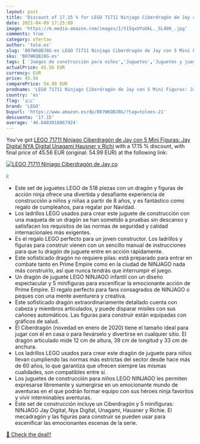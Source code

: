 ```yaml
---
layout: post
title: 'Discount of 17.15 % for LEGO 71711 Ninjago Ciberdragón de Jay co'
date: 2021-04-09 17:25:09
image: 'https://m.media-amazon.com/images/I/515qxUYoUkL._SL400_.jpg'
comments: true
category: ofertas
author: 'tole.es'
slug: 'B07W6QBJ8G-es LEGO 71711 Ninjago Ciberdragón de Jay con 5 Mini Figuras:...'
sku: 'B07W6QBJ8G-es'
tags: [ 'Juegos de construcción para niños','Juguetes','Juguetes y juegos','lego', ]
actualPrice: 45.56 EUR
currency: EUR
price: 45.56
comparePrice: 54.99 EUR
prodname: 'LEGO 71711 Ninjago Ciberdragón de Jay con 5 Mini Figuras: Jay Digital  NYA Digital  Unagami  Hausner y Richi'
country: 'es'
flag: '🇪🇸'
brand: 'LEGO'
buyurl: 'https://www.amazon.es/dp/B07W6QBJ8G/?tag=tolees-21'
descuento: '17.15'
average: '46.8483018867924'
---
```


You've got [LEGO 71711 Ninjago Ciberdragón de Jay con 5 Mini Figuras: Jay Digital  NYA Digital  Unagami  Hausner y Richi](https://www.amazon.es/dp/B07W6QBJ8G/?tag=tolees-21) with a  17.15 % discount, with final price of 45.56 EUR (original: 54.99 EUR) at the following link:

[![LEGO 71711 Ninjago Ciberdragón de Jay co](https://m.media-amazon.com/images/I/515qxUYoUkL._SL400_.jpg)](https://www.amazon.es/dp/B07W6QBJ8G/?tag=tolees-21)

ℹ️:

- Este set de juguetes LEGO de 518 piezas con un dragón y figuras de acción ninja ofrece una divertida y desafiante experiencia de construcción a niños y niñas a partir de 8 años, y es fantástico como regalo de cumpleaños, para regalar por Navidad.
- Los ladrillos LEGO usados para crear este juguete de construcción con una maqueta de un dragón se han sometido a pruebas sin descanso y satisfacen los requisitos de las normas de seguridad y calidad internacionales más exigentes.
- Es el regalo LEGO perfecto para un joven constructor. Los ladrillos y figuras para construir vienen con un sencillo manual de instrucciones para que tu dragón de juguete entre en acción rápidamente.
- Este sofisticado dragón no requiere pilas: está preparado para entrar en combate tanto en Prime Empire como en la ciudad de NINJAGO nada más construirlo, así que nunca tendrás que interrumpir el juego.
- Un dragón de juguete LEGO NINJAGO infantil con un diseño espectacular y 5 minifiguras para escenificar la emocionante acción de Prime Empire. El regalo perfecto para fans consagrados de NINJAGO o peques con una mente aventurera y creativa.
- Este sofisticado dragón extraordinariamente detallado cuenta con cabeza y miembros articulados, y puede disparar misiles con sus cañones automáticos. Las figuras para construir están equipadas con gráficos de salud.
- El Ciberdragón (novedad en enero de 2020) tiene el tamaño ideal para jugar con él en casa o para llevárselo y divertirse en cualquier sitio. El dragón articulado mide 12 cm de altura, 39 cm de longitud y 33 cm de anchura.
- Los ladrillos LEGO usados para crear este dragón de juguete para niños llevan cumpliendo las normas más estrictas del sector desde hace más de 60 años, lo que garantiza que ofrecen siempre las mismas cualidades, son compatibles entre sí.
- Los juguetes de construcción para niños LEGO NINJAGO les permiten expresarse libremente y sumergirse en un emocionante mundo de aventuras en el que podrán formar equipo con sus héroes ninja favoritos y vivir interminables aventuras.
- Este set de construcción incluye un Ciberdragón y 5 minifiguras: NINJAGO Jay Digital, Nya Digital, Unagami, Hausner y Richie. El mecadragón y las figuras para construir se pueden usar para escenificar las emocionantes escenas de la serie.

[🛒 Check the deal!!](https://www.amazon.es/dp/B07W6QBJ8G/?tag=tolees-21)
